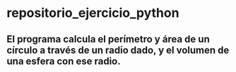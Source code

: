 # repositorio_ejercicio_python

## El programa calcula el perímetro y área de un círculo a través de un radio dado, y el volumen de una esfera con ese radio.
